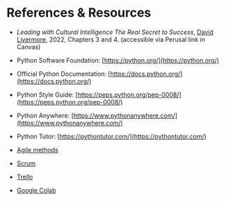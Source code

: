 # References & Resources

<!-- 
[Lecture Notes](notes/m10lecture.pdf)
-->

- *Leading with Cultural Intelligence The Real Secret to Success*, [David Livermore](https://davidlivermore.com/), 2022, Chapters 3 and 4. (accessible via Perusal link in Canvas)

- Python Software Foundation: [https://python.org/](https://python.org/)
- Official Python Documentation: [https://docs.python.org/](https://docs.python.org/)
- Python Style Guide: [https://peps.python.org/pep-0008/](https://peps.python.org/pep-0008/)
- Python Anywhere: [https://www.pythonanywhere.com/](https://www.pythonanywhere.com/)
- Python Tutor: [https://pythontutor.com/](https://pythontutor.com/)

- [Agile methods](https://www.agilealliance.org/)
- [Scrum](https://www.scrum.org/)
- [Trello](https://trello.com/)
- [Google Colab](https://colab.google/)

